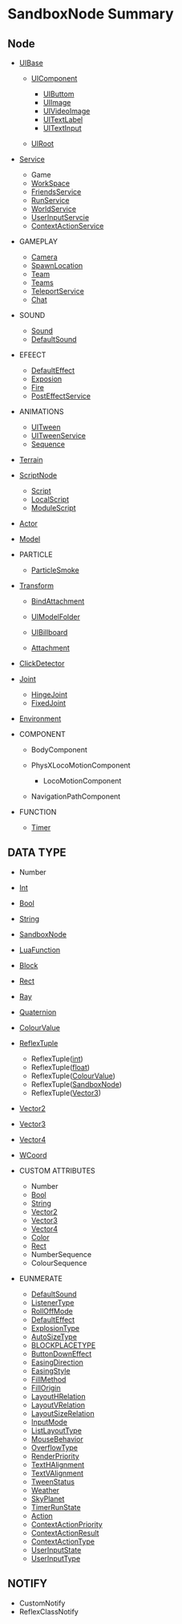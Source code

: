 <!-- 注：
本地调试路径 /studiohtml/#/Api/Class/Scene/SceneUIBase.md
线上跳转路径 /studiohtml/#/Api/Class/Scene/SceneUIBase.md -->

# SandboxNode Summary

## Node

- [UIBase](/studiohtml/#/Api/Class/Scene/SceneUIBase.md)
    - [UIComponent](/studiohtml/#/Api/Class/Scene/SceneUIComponent.md)
        - [UIButtom](/studiohtml/#/Api/Class/Scene/SceneUIButtom.md)
        - [UIImage](/studiohtml/#/Api/Class/Scene/SceneUIImage.md)
        - [UIVideoImage](/studiohtml/#/Api/Class/Scene/SceneUIVideoImage.md)
        - [UITextLabel](/studiohtml/#/Api/Class/Scene/SceneUITextLabel.md)
        - [UITextInput](/studiohtml/#/Api/Class/Scene/SceneUITextInput.md)

    - [UIRoot](/studiohtml/#/Api/Class/Scene/SceneUIRoot.md)

- [Service](/studiohtml/#/Api/Class/Service/ServiceNode.md)
    - Game
    - [WorkSpace](/studiohtml/#/Api/Class/Scene/SceneRoot.md)
    - [FriendsService](/studiohtml/#/Api/Class/Data/SandboxFriendsService.md)
    - [RunService](/studiohtml/#/Api/Class/Script/RunService.md)
    - [WorldService](/studiohtml/#/Api/Class/GamePlay/SandboxWorldService.md)
    - [UserInputServcie](/studiohtml/#/Api/Class/Animation/UserInputService.md)
    - [ContextActionService](/studiohtml/#/Api/Class/Input/ContextActionService.md)

- GAMEPLAY
    - [Camera](/studiohtml/#/Api/Class/GamePlay/SandboxCameraObject.md)
    - [SpawnLocation](/studiohtml/#/Api/Class/GamePlay/SpawnLocation.md)
    - [Team](/studiohtml/#/Api/Class/GamePlay/SandboxTeam.md)
    - [Teams](/studiohtml/#/Api/Class/GamePlay/SandboxTeams.md)
    - [TeleportService](/studiohtml/#/Api/Class/GamePlay/SandboxTeleportService.md)
    - [Chat](/studiohtml/#/Api/Class/GamePlay/SandboxChat.md)

- SOUND
    - [Sound](/studiohtml/#/Api/Class/Sound/SandboxSound.md)
    - [DefaultSound](/studiohtml/#/Api/Class/Sound/SandboxDefaultSound.md)

- EFEECT
    - [DefaultEffect](/studiohtml/#/Api/Class/Effect/SandboxDefaultEffect.md)
    - [Exposion](/studiohtml/#/Api/Class/Effect/SandboxExposion.md)
    - [Fire](/studiohtml/#/Api/Class/Effect/SandboxFire.md)
    - [PostEffectService](/studiohtml/#/Api/Class/Effect/SandboxPostEffectService.md)

- ANIMATIONS
    - [UITween](/studiohtml/#/Api/Class/Animation/SceneTweenObject.md)
    - [UITweenService](/studiohtml/#/Api/Class/Animation/SandboxTweenService.md)
    - [Sequence](/studiohtml/#/Api/Class/Animation/SandboxSequenceObject.md)

- [Terrain](/studiohtml/#/Api/Class/Build/TerrainNode.md)
- [ScriptNode](/studiohtml/#/Api/Class/NoType/ScriptNode.md)
    - [Script](/studiohtml/#/Api/Class/Script/ScriptObject.md)
    - [LocalScript](/studiohtml/#/Api/Class/Script/LocalScriptNode.md)
    - [ModuleScript](/studiohtml/#/Api/Class/Script/ModuleScriptNode.md)

- [Actor](/studiohtml/#/Api/Class/Role/SceneActorObject.md)
- [Model](/studiohtml/#/Api/Class/Role/SceneModelObject.md)
- PARTICLE
    - [ParticleSmoke](/studiohtml/#/Api/Class/Effect/SandboxParticleSmoke.md)

- [Transform](/studiohtml/#/Api/Class/NoType/SceneTransObject.md)
    - [BindAttachment](/studiohtml/#/Api/Class/Bind/SceneBindAttachment.md)
    - [UIModelFolder](/studiohtml/#/Api/Class/Build/SceneModelFolderObject.md)

    - [UIBillboard](/studiohtml/#/Api/Class/Scene/SceneUIBillboard.md)
    - [Attachment](/studiohtml/#/Api/Class/Bind/SandboxAttachmentObject.md)

- [ClickDetector](/studiohtml/#/Api/Class/Input/SandboxClickDetectorObject.md)
- [Joint](/studiohtml/#/Api/Class/NoType/SandboxJoint.md)
    - [HingeJoint](/studiohtml/#/Api/Class/Bind/SandboxHingeJoint.md)
    - [FixedJoint](/studiohtml/#/Api/Class/Bind/SandboxFixedJoint.md)

- [Environment](/studiohtml/#/Api/Class/GamePlay/EnvironmentNode.md)
- COMPONENT
    - BodyComponent
    - PhysXLocoMotionComponent
        - LocoMotionComponent

    - NavigationPathComponent

- FUNCTION
    - [Timer](/Api/Class/Script/TimerNode.md)

## DATA TYPE

- Number
- [Int](/studiohtml/#/Api/DataType/Int.md)
- [Bool](/studiohtml/#/Api/DataType/Bool.md)
- [String](/studiohtml/#/Api/DataType/String.md)

- [SandboxNode](/studiohtml/#/Api/Class/NoType/SandboxNode.md)
- [LuaFunction](/studiohtml/#/Api/Parameter/LuaFunction.md)
- [Block](/studiohtml/#/Api/Class/Build/Block.md)
- [Rect](/studiohtml/#/Api/DataType/Rect.md)
- [Ray](/studiohtml/#/Api/DataType/Ray.md)
- [Quaternion](/studiohtml/#/Api/DataType/Quaternion.md)
- [ColourValue](/studiohtml/#/Api/DataType/ColourValue.md)
- [ReflexTuple]()
    - ReflexTuple([int](/studiohtml/#/Api/DataType/int.md))
    - ReflexTuple([float](/studiohtml/#/Api/DataType/float.md))
    - ReflexTuple([ColourValue](/studiohtml/#/Api/DataType/ColourValue.md))
    - ReflexTuple([SandboxNode](/studiohtml/#/Api/Class/NoType/SandboxNode.md))
    - ReflexTuple([Vector3](/studiohtml/#/Api/DataType/Vector3.md))

- [Vector2](/studiohtml/#/Api/DataType/Vector2.md)
- [Vector3](/studiohtml/#/Api/DataType/Vector3.md)
- [Vector4](/studiohtml/#/Api/DataType/Vector4.md)
- [WCoord](WCoord.md)

- CUSTOM ATTRIBUTES
	- Number
	- [Bool](/studiohtml/#/Api/DataType/Bool.md)
	- [String](/studiohtml/#/Api/DataType/String.md)
	- [Vector2](/studiohtml/#/Api/DataType/Vector2.md)
	- [Vector3](/studiohtml/#/Api/DataType/Vector3.md)
	- [Vector4](/studiohtml/#/Api/DataType/Vector4.md)
	- [Color](/studiohtml/#/Api/DataType/ColourValue.md)
	- [Rect](/studiohtml/#/Api/DataType/Rect.md)
	- NumberSequence
	- ColourSequence

- EUNMERATE

    - [DefaultSound](/studiohtml/#/Api/Enumerate/Sound/EnumDefaultSound.md)
    - [ListenerType](/studiohtml/#/Api/Enumerate/Sound/EnumListenerType.md)
    - [RollOffMode](/studiohtml/#/Api/Enumerate/Sound/EnumRollOffMode.md)
    - [DefaultEffect](/studiohtml/#/Api/Enumerate/Effect/EnumDefaultEffect.md)
    - [ExplosionType](/studiohtml/#/Api/Enumerate/Effect/ExplosionType.md)
    - [AutoSizeType](/studiohtml/#/Api/Enumerate/UI/AutoSizeType.md)
    - [BLOCKPLACETYPE](/studiohtml/#/Api/Enumerate/UI/BLOCKPLACETYPE.md)
    - [ButtonDownEffect](/studiohtml/#/Api/Enumerate/UI/ButtonDownEffect.md)
    - [EasingDirection](/studiohtml/#/Api/Enumerate/UI/EasingDirection.md)
    - [EasingStyle](/studiohtml/#/Api/Enumerate/UI/EasingStyle.md)
    - [FillMethod](/studiohtml/#/Api/Enumerate/UI/EnumFillMethod.md)
    - [FillOrigin](/studiohtml/#/Api/Enumerate/UI/EnumFillOrigin.md)
    - [LayoutHRelation](/studiohtml/#/Api/Enumerate/UI/EnumLayoutHRelation.md)
    - [LayoutVRelation](/studiohtml/#/Api/Enumerate/UI/EnumLayoutVRelation.md)
    - [LayoutSizeRelation](/studiohtml/#/Api/Enumerate/UI/EnumLayoutSizeRelation.md)
    - [InputMode](/studiohtml/#/Api/Enumerate/UI/InputMode.md)
    - [ListLayoutType](/studiohtml/#/Api/Enumerate/UI/ListLayoutType.md)
    - [MouseBehavior](/studiohtml/#/Api/Enumerate/UI/MouseBehaviorEnum.md)
    - [OverflowType](/studiohtml/#/Api/Enumerate/UI/OverflowType.md)
    - [RenderPriority](/studiohtml/#/Api/Enumerate/UI/RenderPriority.md)
    - [TextHAlignment](/studiohtml/#/Api/Enumerate/UI/TextHAlignment.md)
    - [TextVAlignment](/studiohtml/#/Api/Enumerate/UI/TextVAlignment.md)
    - [TweenStatus](/studiohtml/#/Api/Enumerate/UI/TweenStatus.md)
    - [Weather](/studiohtml/#/Api/Enumerate/GamePlay/EnumWeather.md)
    - [SkyPlanet](/studiohtml/#/Api/Enumerate/GamePlay/EnumSkyPlanet.md)
    - [TimerRunState](/studiohtml/#/Api/Enumerate/GamePlay/TimerRunState.md)
    - [Action](/studiohtml/#/Api/Enumerate/UserInput/Action.md)
    - [ContextActionPriority](/studiohtml/#/Api/Enumerate/UserInput/ContextActionPriority.md)
    - [ContextActionResult](/studiohtml/#/Api/Enumerate/UserInput/ContextActionResult.md)
    - [ContextActionType](/studiohtml/#/Api/Enumerate/UserInput/ContextActionType.md)
    - [UserInputState](/studiohtml/#/Api/Enumerate/UserInput/UserInputState.md)
    - [UserInputType](/studiohtml/#/Api/Enumerate/UserInput/UserInputType.md)

## NOTIFY

- CustomNotify
- ReflexClassNotify